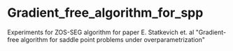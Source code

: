 # Gradient_free_algorithm_for_spp
Experiments for ZOS-SEG algorithm for paper E. Statkevich et. al "Gradient-free algorithm for saddle point problems under overparametrization"

